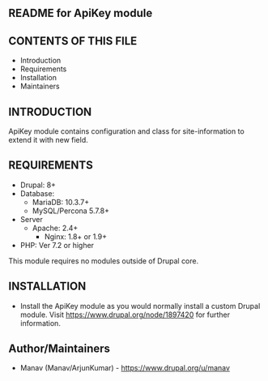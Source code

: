 README for ApiKey module
---------------------------

CONTENTS OF THIS FILE
---------------------

 * Introduction
 * Requirements
 * Installation
 * Maintainers

INTRODUCTION
------------

ApiKey module contains configuration and class for site-information to 
extend it with new field.


REQUIREMENTS
------------
 - Drupal: 8+
 - Database: 
	 - MariaDB: 10.3.7+
	 - MySQL/Percona 5.7.8+
 - Server
   - Apache: 2.4+
	 - Nginx: 1.8+ or 1.9+
 - PHP: Ver 7.2 or higher
 
This module requires no modules outside of Drupal core.


INSTALLATION
------------

 - Install the ApiKey module as you would normally install a custom Drupal
   module. Visit https://www.drupal.org/node/1897420 for further information.


Author/Maintainers
------------------

 - Manav (Manav/ArjunKumar) - https://www.drupal.org/u/manav
